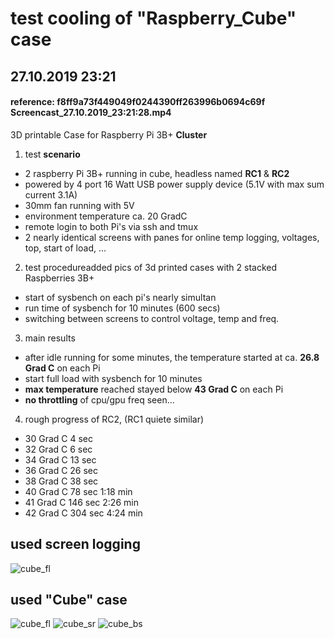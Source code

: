 # test cooling of "Raspberry_Cube" case
## 27.10.2019 23:21
#### reference: f8ff9a73f449049f0244390ff263996b0694c69f  Screencast_27.10.2019_23:21:28.mp4
3D printable Case for Raspberry Pi 3B+ **Cluster** 

1. test **scenario**
  - 2 raspberry Pi 3B+ running in cube, headless named **RC1** & **RC2**
  - powered by 4 port 16 Watt USB power supply device (5.1V with max sum current 3.1A) 
  - 30mm fan running with 5V
  - environment temperature ca. 20 GradC
  - remote login to both Pi's via ssh and tmux
  - 2 nearly identical screens with panes for 
      online temp logging, voltages, top, start of load, ...

2. test procedureadded pics of 3d printed cases with 2 stacked Raspberries 3B+
  - start of sysbench on each pi's nearly simultan
  - run time of sysbench for 10 minutes (600 secs)
  - switching between screens to control voltage, temp and freq.

3. main results
  - after idle running for some minutes, the temperature started at ca. **26.8 Grad C** on each Pi
  - start full load with sysbench for 10 minutes
  - **max temperature** reached stayed below **43 Grad C** on each Pi
  - **no throttling** of cpu/gpu freq seen...

4. rough progress of RC2, (RC1 quiete similar)
  - 30 Grad C	4 sec
  - 32 Grad C	6 sec
  - 34 Grad C	13 sec
  - 36 Grad C	26 sec
  - 38 Grad C	38 sec
  - 40 Grad C	78 sec  1:18 min
  - 41 Grad C	146 sec	2:26 min
  - 42 Grad C	304 sec	4:24 min

## used screen logging
<img heigth="600" src="../master/pics/RC2_Running_100sec_Screenshot from Screencast_27.10.2019_23:21:28.mp4.png" alt="cube_fl"/>

## used "Cube" case
<img heigth="600" src="../master/pics/FrontLeftView.jpg" alt="cube_fl"/>
<img heigth="600" src="../master/pics/SideRightView.jpg" alt="cube_sr"/>
<img heigth="600" src="../master/pics/BackSideView.jpg" alt="cube_bs"/>
